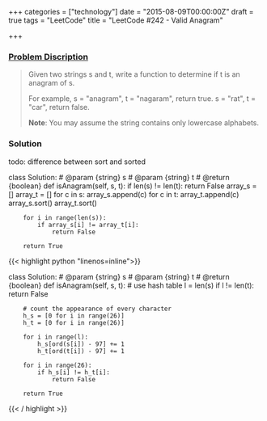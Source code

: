 +++
categories = ["technology"]
date = "2015-08-09T00:00:00Z"
draft = true
tags = "LeetCode"
title = "LeetCode #242 - Valid Anagram"

+++

### [Problem Discription](https://leetcode.com/problems/valid-anagram/)

> Given two strings s and t, write a function to determine if t is an anagram of s.
>
> For example,
> s = "anagram", t = "nagaram", return true.
> s = "rat", t = "car", return false.
>
> **Note**:
> You may assume the string contains only lowercase alphabets.

### Solution

todo: difference between sort and sorted

class Solution:
    # @param {string} s
    # @param {string} t
    # @return {boolean}
    def isAnagram(self, s, t):
        if len(s) != len(t):
            return False
        array_s = []
        array_t = []
        for c in s:
            array_s.append(c)
        for c in t:
            array_t.append(c)
        array_s.sort()
        array_t.sort()

        for i in range(len(s)):
            if array_s[i] != array_t[i]:
                return False

        return True



{{< highlight python "linenos=inline">}}

class Solution:
    # @param {string} s
    # @param {string} t
    # @return {boolean}
    def isAnagram(self, s, t):
        # use hash table
        l = len(s)
        if l != len(t):
            return False

        # count the appearance of every character
        h_s = [0 for i in range(26)]
        h_t = [0 for i in range(26)]

        for i in range(l):
            h_s[ord(s[i]) - 97] += 1
            h_t[ord(t[i]) - 97] += 1

        for i in range(26):
            if h_s[i] != h_t[i]:
                return False

        return True

{{< / highlight >}}
